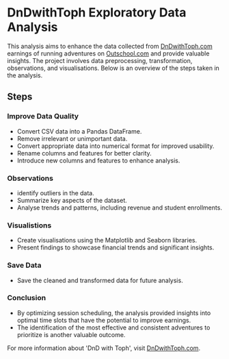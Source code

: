 # DnDwithToph Exploratory Data Analysis

This analysis aims to enhance the data collected from [DnDwithToph.com](https://dndwithtoph.com/) earnings of running adventures on [Outschool.com](https://outschool.com/) and provide valuable insights. The project involves data preprocessing, transformation, observations, and visualisations. Below is an overview of the steps taken in the analysis.

## Steps

### Improve Data Quality

- Convert CSV data into a Pandas DataFrame.
- Remove irrelevant or unimportant data.
- Convert appropriate data into numerical format for improved usability.
- Rename columns and features for better clarity.
- Introduce new columns and features to enhance analysis.

### Observations

- identify outliers in the data.
- Summarize key aspects of the dataset.
- Analyse trends and patterns, including revenue and student enrollments.

### Visualistions

- Create visualisations using the Matplotlib and Seaborn libraries.
- Present findings to showcase financial trends and significant insights.
  
### Save Data

- Save the cleaned and transformed data for future analysis.

### Conclusion

- By optimizing session scheduling, the analysis provided insights into optimal time slots that have the potential to improve earnings.
- The identification of the most effective and consistent adventures to prioritize is another valuable outcome.

For more information about 'DnD with Toph', visit [DnDwithToph.com](https://dndwithtoph.com/).
